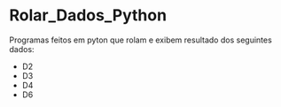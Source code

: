 # Rolar_Dados_Python

Programas feitos em pyton que rolam e exibem resultado dos seguintes dados:

* D2
* D3
* D4
* D6